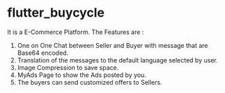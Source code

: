 # flutter_buycycle

It is a E-Commerce Platform. The Features are : 
1. One on One Chat between Seller and Buyer with message that are Base64 encoded. 
2. Translation of the messages to the default language selected by user.
3. Image Compression to save space.
4. MyAds Page to show the Ads posted by you.
5. The buyers can send customized offers to Sellers.

